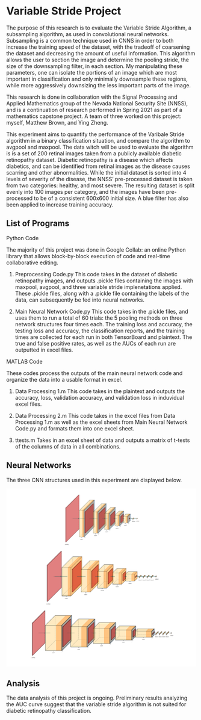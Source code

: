 # Variable Stride Project

The purpose of this research is to evaluate the Variable Stride Algorithm, a subsampling algorithm, as used in convolutional neural networks. Subsampling is a common technique used in CNNS in order to both increase the training speed of the dataset, with the tradeoff of coarsening the dataset and decreasing the amount of useful information. This algorithm allows the user to section the image and determine the pooling stride, the size of the downsampling filter, in each section. My manipulating these parameters, one can isolate the portions of an image which are most important in classification and only minimally downsample these regions, while more aggressively downsizing the less important parts of the image. 


This research is done in collaboration with the Signal Processing and Applied Mathematics group of the Nevada National Security Site (NNSS), and is a continuation of research performed in Spring 2021 as part of a mathematics capstone project. A team of three worked on this project: myself, Matthew Brown, and Ying Zheng. 

This experiment aims to quantify the performance of the Varibale Stride algorithm in a binary classification situation, and compare the algorithm to avgpool and maxpool. The data witch will be used to evaluate the algorithm is is a set of 200 retinal images taken from a publicly available diabetic retinopathy dataset. Diabetic retinopathy is a disease which affects diabetics, and can be identified from retinal images as the disease causes scarring and other abnormalities. While the initial dataset is sorted into 4 levels of severity of the disease, the NNSS’ pre-processed dataset is taken from two categories: healthy, and most severe. The resulting dataset is split evenly into 100 images per category, and the images have been pre-processed to be of a consistent 600x600 initial size. A blue filter has also been applied to increase training accuracy.



## List of Programs

Python Code

The majority of this project was done in Google Collab: an online Python library that allows block-by-block execution of code and real-time collaborative editing.

1. Preprocessing Code.py
    This code takes in the dataset of diabetic retinopathy images, and outputs .pickle files containing the images with maxpool, avgpool, and three variable stride implenetations applied. These .pickle files, along with a .pickle file containing the labels of the data, can subsequently be fed into neural networks. 

2. Main Neural Network Code.py 
    This code takes in the .pickle files, and uses them to run a total of 60 trials: the 5 pooling methods on three network structures four times each. The training loss and accuracy, the testing loss and accuracy, the classification reports, and the training times are collected for each run in both TensorBoard and plaintext. The true and false positive rates, as well as the AUCs of each run are outputted in excel files. 


MATLAB Code

These codes process the outputs of the main neural network code and organize the data into a usable format in excel.

1. Data Processing 1.m
    This code takes in the plaintext and outputs the accuracy, loss, validation accuracy, and validation loss in induvidual excel files.
    
2. Data Processing 2.m
    This code takes in the excel files from Data Processing 1.m as well as the excel sheets from Main Neural Network Code.py and formats them into one excel sheet.
    
3. ttests.m
    Takes in an excel sheet of data and outputs a matrix of t-tests of the columns of data in all combinations.


## Neural Networks

The three CNN structures used in this experiment are displayed below. 

![Networks](https://github.com/BrianDanaher1/ERAU-REU/blob/main/Network%20Structures.png?raw=true)

## Analysis

The data analysis of this project is ongoing. Preliminary results analyzing the AUC curve suggest that the variable stride algorithm is not suited for diabetic retinopathy classification.
